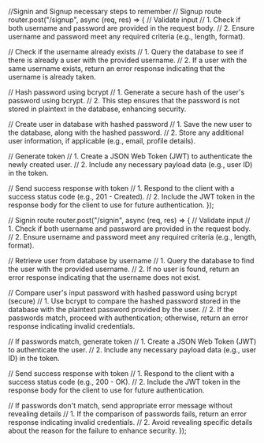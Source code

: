 //Signin and Signup necessary steps to remember
// Signup route
router.post("/signup", async (req, res) => {
  // Validate input
  // 1. Check if both username and password are provided in the request body.
  // 2. Ensure username and password meet any required criteria (e.g., length, format).

  // Check if the username already exists
  // 1. Query the database to see if there is already a user with the provided username.
  // 2. If a user with the same username exists, return an error response indicating that the username is already taken.

  // Hash password using bcrypt
  // 1. Generate a secure hash of the user's password using bcrypt.
  // 2. This step ensures that the password is not stored in plaintext in the database, enhancing security.

  // Create user in database with hashed password
  // 1. Save the new user to the database, along with the hashed password.
  // 2. Store any additional user information, if applicable (e.g., email, profile details).

  // Generate token
  // 1. Create a JSON Web Token (JWT) to authenticate the newly created user.
  // 2. Include any necessary payload data (e.g., user ID) in the token.

  // Send success response with token
  // 1. Respond to the client with a success status code (e.g., 201 - Created).
  // 2. Include the JWT token in the response body for the client to use for future authentication.
});

// Signin route
router.post("/signin", async (req, res) => {
  // Validate input
  // 1. Check if both username and password are provided in the request body.
  // 2. Ensure username and password meet any required criteria (e.g., length, format).

  // Retrieve user from database by username
  // 1. Query the database to find the user with the provided username.
  // 2. If no user is found, return an error response indicating that the username does not exist.

  // Compare user's input password with hashed password using bcrypt (secure)
  // 1. Use bcrypt to compare the hashed password stored in the database with the plaintext password provided by the user.
  // 2. If the passwords match, proceed with authentication; otherwise, return an error response indicating invalid credentials.

  // If passwords match, generate token
  // 1. Create a JSON Web Token (JWT) to authenticate the user.
  // 2. Include any necessary payload data (e.g., user ID) in the token.

  // Send success response with token
  // 1. Respond to the client with a success status code (e.g., 200 - OK).
  // 2. Include the JWT token in the response body for the client to use for future authentication.

  // If passwords don't match, send appropriate error message without revealing details
  // 1. If the comparison of passwords fails, return an error response indicating invalid credentials.
  // 2. Avoid revealing specific details about the reason for the failure to enhance security.
});

